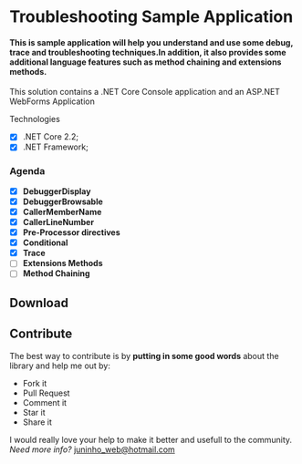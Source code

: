 # Troubleshooting Sample Application
#### This is sample application will help you understand and use some debug, trace and troubleshooting techniques.In addition, it also provides some additional language features such as method chaining and extensions methods.
This solution contains a .NET Core Console application and an ASP.NET WebForms Application

Technologies
- [x] .NET Core 2.2;
- [x] .NET Framework;

### Agenda
- [x] **DebuggerDisplay**
- [x] **DebuggerBrowsable**
- [x] **CallerMemberName**
- [x] **CallerLineNumber**
- [x] **Pre-Processor directives**
- [x] **Conditional**
- [x] **Trace**
- [ ] **Extensions Methods**
- [ ] **Method Chaining**

## Download

## Contribute
The best way to contribute is by **putting in some good words** about the library and help me out by:

 - Fork it
 - Pull Request
 - Comment it
 - Star it
 - Share it
 
I would really love your help to make it better and usefull to the community.
*Need more info?* juninho_web@hotmail.com
